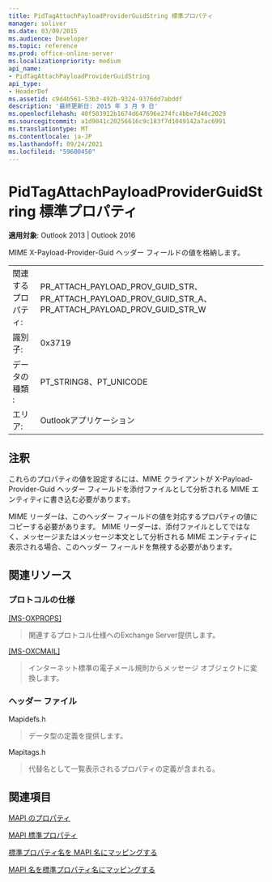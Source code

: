 ```yaml
---
title: PidTagAttachPayloadProviderGuidString 標準プロパティ
manager: soliver
ms.date: 03/09/2015
ms.audience: Developer
ms.topic: reference
ms.prod: office-online-server
ms.localizationpriority: medium
api_name:
- PidTagAttachPayloadProviderGuidString
api_type:
- HeaderDef
ms.assetid: c9d4b561-53b3-492b-9324-9376dd7abddf
description: '最終更新日: 2015 年 3 月 9 日'
ms.openlocfilehash: 40f503912b1674d647696e274fc4bbe7d40c2029
ms.sourcegitcommit: a1d9041c20256616c9c183f7d1049142a7ac6991
ms.translationtype: MT
ms.contentlocale: ja-JP
ms.lasthandoff: 09/24/2021
ms.locfileid: "59600450"
---
```

# <a name="pidtagattachpayloadproviderguidstring-canonical-property"></a>PidTagAttachPayloadProviderGuidString 標準プロパティ

  
  
**適用対象**: Outlook 2013 | Outlook 2016 
  
MIME X-Payload-Provider-Guid ヘッダー フィールドの値を格納します。
  
|||
|:-----|:-----|
|関連するプロパティ:  <br/> |PR_ATTACH_PAYLOAD_PROV_GUID_STR、PR_ATTACH_PAYLOAD_PROV_GUID_STR_A、PR_ATTACH_PAYLOAD_PROV_GUID_STR_W  <br/> |
|識別子:  <br/> |0x3719  <br/> |
|データの種類 :   <br/> |PT_STRING8、PT_UNICODE  <br/> |
|エリア:  <br/> |Outlookアプリケーション  <br/> |
   
## <a name="remarks"></a>注釈

これらのプロパティの値を設定するには、MIME クライアントが X-Payload-Provider-Guid ヘッダー フィールドを添付ファイルとして分析される MIME エンティティに書き込む必要があります。
  
MIME リーダーは、このヘッダー フィールドの値を対応するプロパティの値にコピーする必要があります。 MIME リーダーは、添付ファイルとしてではなく、メッセージまたはメッセージ本文として分析される MIME エンティティに表示される場合、このヘッダー フィールドを無視する必要があります。
  
## <a name="related-resources"></a>関連リソース

### <a name="protocol-specifications"></a>プロトコルの仕様

[[MS-OXPROPS]](https://msdn.microsoft.com/library/f6ab1613-aefe-447d-a49c-18217230b148%28Office.15%29.aspx)
  
> 関連するプロトコル仕様へのExchange Server提供します。
    
[[MS-OXCMAIL]](https://msdn.microsoft.com/library/b60d48db-183f-4bf5-a908-f584e62cb2d4%28Office.15%29.aspx)
  
> インターネット標準の電子メール規則からメッセージ オブジェクトに変換します。
    
### <a name="header-files"></a>ヘッダー ファイル

Mapidefs.h
  
> データ型の定義を提供します。
    
Mapitags.h
  
> 代替名として一覧表示されるプロパティの定義が含まれる。
    
## <a name="see-also"></a>関連項目



[MAPI のプロパティ](mapi-properties.md)
  
[MAPI 標準プロパティ](mapi-canonical-properties.md)
  
[標準プロパティ名を MAPI 名にマッピングする](mapping-canonical-property-names-to-mapi-names.md)
  
[MAPI 名を標準プロパティ名にマッピングする](mapping-mapi-names-to-canonical-property-names.md)

